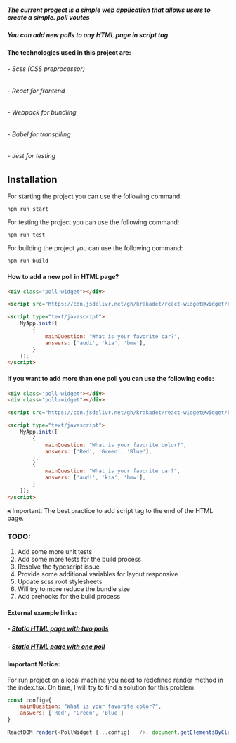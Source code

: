 ##### The current progect is a simple web application that allows users to create a simple. poll voutes
##### You can add new polls to any HTML page in script tag

#### The technologies used in this project are: 

###### - Scss (CSS preprocessor)
###### - React for frontend
###### - Webpack for bundling
###### - Babel for transpiling
###### - Jest for testing

## Installation
For starting the project you can use the following command:

```npm run start```

For testing the project you can use the following command:

```npm run test```

For building the project you can use the following command:

```npm run build```


#### How to add a new poll in HTML page?

```html  
<div class="poll-widget"></div>

<script src="https://cdn.jsdelivr.net/gh/krakadet/react-widget@widget/build/bundle_up.js" type="text/javascript"></script>

<script type="text/javascript">
    MyApp.init([
        {
            mainQuestion: "What is your favorite car?",
            answers: ['audi', 'kia', 'bmw'],
        }
    ]);
</script>
```
#### If you want to add more than one poll you can use the following code:

```html    
<div class="poll-widget"></div>
<div class="poll-widget"></div>

<script src="https://cdn.jsdelivr.net/gh/krakadet/react-widget@widget/build/bundle_up.js" type="text/javascript"></script>

<script type="text/javascript">
    MyApp.init([
        {
            mainQuestion: "What is your favorite color?",
            answers: ['Red', 'Green', 'Blue'],
        },
        {
            mainQuestion: "What is your favorite car?",
            answers: ['audi', 'kia', 'bmw'],
        }
    ]);
</script>
```
~~x~~
Important: The best practice to add script tag to the end of the HTML page.

### TODO:

1. Add some more unit tests
2. Add some more tests for the build process
3. Resolve the typescript issue 
4. Provide some additional variables for layout responsive
5. Update scss root stylesheets
6. Will try to more reduce the bundle size
7. Add prehooks for the build process

#### External example links:
##### - [Static HTML page with two polls](https://codesandbox.io/s/hidden-lake-2ozqri?file=/index.html)
##### - [Static HTML page with one poll](https://codesandbox.io/embed/unruffled-ully-7gz9c3?fontsize=14&hidenavigation=1&theme=dark)

#### Important Notice:
For run project on a local machine you need to redefined render method in the index.tsx.
On time, I will try to find a solution for this problem. 

```js
const config={
    mainQuestion: "What is your favorite color?",
    answers: ['Red', 'Green', 'Blue']
}

ReactDOM.render(<PollWidget {...config}   />, document.getElementsByClassName('poll-widget')[0]);

